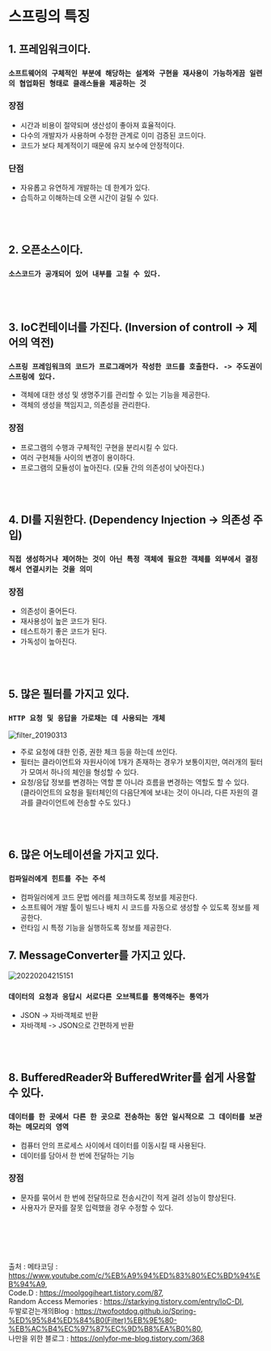 # 스프링의 특징

## 1. 프레임워크이다.
### `소프트웨어의 구체적인 부분에 해당하는 설계와 구현을 재사용이 가능하게끔 일련의 협업화된 형태로 클래스들을 제공하는 것`

### 장점
- 시간과 비용이 절약되며 생산성이 좋아져 효율적이다.
- 다수의 개발자가 사용하며 수정한 관계로 이미 검증된 코드이다.
- 코드가 보다 체계적이기 때문에 유지 보수에 안정적이다.

### 단점
- 자유롭고 유연하게 개발하는 데 한계가 있다.
- 습득하고 이해하는데 오랜 시간이 걸릴 수 있다.

<br></br>

## 2. 오픈소스이다.
### `소스코드가 공개되어 있어 내부를 고칠 수 있다.`

<br></br>

## 3. IoC컨테이너를 가진다. (Inversion of controll -> 제어의 역전)
### `스프링 프레임워크의 코드가 프로그래머가 작성한 코드를 호출한다. -> 주도권이 스프링에 있다.`
- 객체에 대한 생성 및 생명주기를 관리할 수 있는 기능을 제공한다.
- 객체의 생성을 책임지고, 의존성을 관리한다.

### 장점
- 프로그램의 수행과 구체적인 구현을 분리시킬 수 있다.
- 여러 구현체들 사이의 변경이 용이하다.
- 프로그램의 모듈성이 높아진다. (모듈 간의 의존성이 낮아진다.)

<br></br>

## 4. DI를 지원한다. (Dependency Injection -> 의존성 주입)
### `직접 생성하거나 제어하는 것이 아닌 특정 객체에 필요한 객체를 외부에서 결정해서 연결시키는 것을 의미`

### 장점
- 의존성이 줄어든다.
- 재사용성이 높은 코드가 된다.
- 테스트하기 좋은 코드가 된다.
- 가독성이 높아진다.

<br></br>

## 5. 많은 필터를 가지고 있다.
### `HTTP 요청 및 응답을 가로채는 데 사용되는 개체`

![filter_20190313](https://user-images.githubusercontent.com/78770230/152529475-580ad2ca-e69c-422a-bf2e-e1f35d9fff6d.jpg)  


- 주로 요청에 대한 인증, 권한 체크 등을 하는데 쓰인다.
- 필터는 클라이언트와 자원사이에 1개가 존재하는 경우가 보통이지만, 여러개의 필터가 모여서 하나의 체인을 형성할 수 있다.
- 요청/응답 정보를 변경하는 역할 뿐 아니라 흐름을 변경하는 역할도 할 수 있다.  
  (클라이언트의 요청을 필터체인의 다음단계에 보내는 것이 아니라, 다른 자원의 결과를 클라이언트에 전송할 수도 있다.)
  
<br></br>

## 6. 많은 어노테이션을 가지고 있다.
### `컴파일러에게 힌트를 주는 주석`
- 컴파일러에게 코드 문법 에러를 체크하도록 정보를 제공한다.
- 소프트웨어 개발 툴이 빌드나 배치 시 코드를 자동으로 생성할 수 있도록 정보를 제공한다.
- 런타임 시 특정 기능을 실행하도록 정보를 제공한다.

## 7. MessageConverter를 가지고 있다.
![20220204215151](https://user-images.githubusercontent.com/78770230/152532209-8831c46a-05df-4548-9a8a-b11c2574232a.jpg)

### `데이터의 요청과 응답시 서로다른 오브젝트를 통역해주는 통역가`
- JSON -> 자바객체로 반환
- 자바객체 -> JSON으로 간편하게 반환

<br></br>

## 8. BufferedReader와 BufferedWriter를 쉽게 사용할 수 있다.

### `데이터를 한 곳에서 다른 한 곳으로 전송하는 동안 일시적으로 그 데이터를 보관하는 메모리의 영역`
- 컴퓨터 안의 프로세스 사이에서 데이터를 이동시킬 때 사용된다.
- 데이터를 담아서 한 번에 전달하는 기능

### 장점
- 문자를 묶어서 한 번에 전달하므로 전송시간이 적게 걸려 성능이 향상된다.
- 사용자가 문자를 잘못 입력했을 경우 수정할 수 있다.

<br></br><br></br>


출처 : 메타코딩 : <https://www.youtube.com/c/%EB%A9%94%ED%83%80%EC%BD%94%EB%94%A9>,  
Code.D : <https://moolgogiheart.tistory.com/87>,  
Random Access Memories : <https://starkying.tistory.com/entry/IoC-DI>,  
두발로걷는개의Blog : <https://twofootdog.github.io/Spring-%ED%95%84%ED%84%B0(Filter)%EB%9E%80-%EB%AC%B4%EC%97%87%EC%9D%B8%EA%B0%80>,  
나만을 위한 블로그 : <https://onlyfor-me-blog.tistory.com/368>



